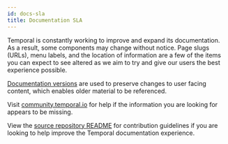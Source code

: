 ```yaml
---
id: docs-sla
title: Documentation SLA
---
```


Temporal is constantly working to improve and expand its documentation. As a result, some components may change without notice. Page slugs (URLs), menu labels, and the location of information are a few of the items you can expect to see altered as we aim to try and give our users the best experience possible.

[Documentation versions](https://docs.temporal.io/versions) are used to preserve changes to user facing content, which enables older material to be referenced.

Visit [community.temporal.io](https://community.temporal.io) for help if the information you are looking for appears to be missing.

View the [source repository README](https://github.com/temporalio/documentation-legacy) for contribution guidelines if you are looking to help improve the Temporal documentation experience.
